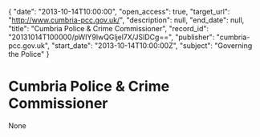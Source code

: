 {
  "date": "2013-10-14T10:00:00", 
  "open_access": true, 
  "target_url": "http://www.cumbria-pcc.gov.uk/", 
  "description": null, 
  "end_date": null, 
  "title": "Cumbria Police & Crime Commissioner", 
  "record_id": "20131014T100000/pWIY9lwQGljel7X/JSIDCg==", 
  "publisher": "cumbria-pcc.gov.uk", 
  "start_date": "2013-10-14T10:00:00Z", 
  "subject": "Governing the Police"
}

# Cumbria Police & Crime Commissioner

None